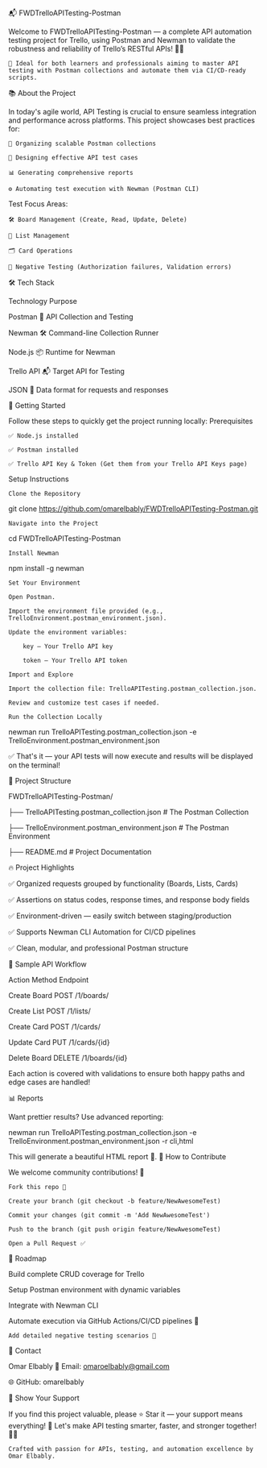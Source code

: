 📬 FWDTrelloAPITesting-Postman

Welcome to FWDTrelloAPITesting-Postman — a complete API automation testing project for Trello, using Postman and Newman to validate the robustness and reliability of Trello’s RESTful APIs! 🚀🧪

    🎯 Ideal for both learners and professionals aiming to master API testing with Postman collections and automate them via CI/CD-ready scripts.

📚 About the Project

In today's agile world, API Testing is crucial to ensure seamless integration and performance across platforms.
This project showcases best practices for:

    🔗 Organizing scalable Postman collections

    🧪 Designing effective API test cases

    📊 Generating comprehensive reports

    ⚙️ Automating test execution with Newman (Postman CLI)

Test Focus Areas:

    🛠 Board Management (Create, Read, Update, Delete)

    🧹 List Management

    🗂 Card Operations

    🚫 Negative Testing (Authorization failures, Validation errors)

🛠️ Tech Stack

Technology	Purpose

Postman 🧡	API Collection and Testing

Newman 🛠️	Command-line Collection Runner

Node.js 📦	Runtime for Newman

Trello API 📬	Target API for Testing

JSON 📑	Data format for requests and responses

🚀 Getting Started

Follow these steps to quickly get the project running locally:
Prerequisites

    ✅ Node.js installed

    ✅ Postman installed

    ✅ Trello API Key & Token (Get them from your Trello API Keys page)

Setup Instructions

    Clone the Repository

git clone https://github.com/omarelbably/FWDTrelloAPITesting-Postman.git

    Navigate into the Project

cd FWDTrelloAPITesting-Postman

    Install Newman

npm install -g newman

    Set Your Environment

    Open Postman.

    Import the environment file provided (e.g., TrelloEnvironment.postman_environment.json).

    Update the environment variables:

        key — Your Trello API key

        token — Your Trello API token

    Import and Explore

    Import the collection file: TrelloAPITesting.postman_collection.json.

    Review and customize test cases if needed.

    Run the Collection Locally

newman run TrelloAPITesting.postman_collection.json -e TrelloEnvironment.postman_environment.json

✅ That's it — your API tests will now execute and results will be displayed on the terminal!

📂 Project Structure

FWDTrelloAPITesting-Postman/

├── TrelloAPITesting.postman_collection.json   # The Postman Collection

├── TrelloEnvironment.postman_environment.json # The Postman Environment

├── README.md                                  # Project Documentation

🔥 Project Highlights

✅ Organized requests grouped by functionality (Boards, Lists, Cards)

✅ Assertions on status codes, response times, and response body fields

✅ Environment-driven — easily switch between staging/production

✅ Supports Newman CLI Automation for CI/CD pipelines

✅ Clean, modular, and professional Postman structure

📡 Sample API Workflow

Action	Method	Endpoint

Create Board	POST	/1/boards/

Create List	POST	/1/lists/

Create Card	POST	/1/cards/

Update Card	PUT	/1/cards/{id}

Delete Board	DELETE	/1/boards/{id}

Each action is covered with validations to ensure both happy paths and edge cases are handled!

📊 Reports

Want prettier results? Use advanced reporting:

newman run TrelloAPITesting.postman_collection.json -e TrelloEnvironment.postman_environment.json -r cli,html

This will generate a beautiful HTML report 📄.
🧩 How to Contribute

We welcome community contributions! 💪

    Fork this repo 🍴

    Create your branch (git checkout -b feature/NewAwesomeTest)

    Commit your changes (git commit -m 'Add NewAwesomeTest')

    Push to the branch (git push origin feature/NewAwesomeTest)

    Open a Pull Request ✅

🎯 Roadmap

Build complete CRUD coverage for Trello

Setup Postman environment with dynamic variables

Integrate with Newman CLI

Automate execution via GitHub Actions/CI/CD pipelines 🚀

    Add detailed negative testing scenarios 🚫

📢 Contact

Omar Elbably
📧 Email: omaroelbably@gmail.com

🌐 GitHub: omarelbably

🌟 Show Your Support

If you find this project valuable, please ⭐ Star it — your support means everything! 🙏
Let's make API testing smarter, faster, and stronger together! 🚀✨

    Crafted with passion for APIs, testing, and automation excellence by Omar Elbably.

